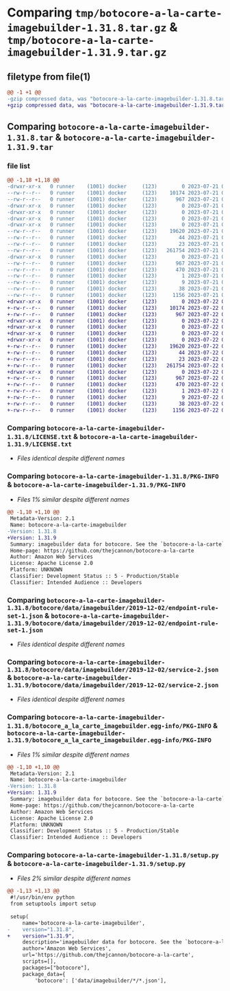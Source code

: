 # Comparing `tmp/botocore-a-la-carte-imagebuilder-1.31.8.tar.gz` & `tmp/botocore-a-la-carte-imagebuilder-1.31.9.tar.gz`

## filetype from file(1)

```diff
@@ -1 +1 @@
-gzip compressed data, was "botocore-a-la-carte-imagebuilder-1.31.8.tar", last modified: Fri Jul 21 01:21:26 2023, max compression
+gzip compressed data, was "botocore-a-la-carte-imagebuilder-1.31.9.tar", last modified: Sat Jul 22 01:20:29 2023, max compression
```

## Comparing `botocore-a-la-carte-imagebuilder-1.31.8.tar` & `botocore-a-la-carte-imagebuilder-1.31.9.tar`

### file list

```diff
@@ -1,18 +1,18 @@
-drwxr-xr-x   0 runner    (1001) docker     (123)        0 2023-07-21 01:21:26.887030 botocore-a-la-carte-imagebuilder-1.31.8/
--rw-r--r--   0 runner    (1001) docker     (123)    10174 2023-07-21 01:21:26.000000 botocore-a-la-carte-imagebuilder-1.31.8/LICENSE.txt
--rw-r--r--   0 runner    (1001) docker     (123)      967 2023-07-21 01:21:26.887030 botocore-a-la-carte-imagebuilder-1.31.8/PKG-INFO
-drwxr-xr-x   0 runner    (1001) docker     (123)        0 2023-07-21 01:21:26.887030 botocore-a-la-carte-imagebuilder-1.31.8/botocore/
-drwxr-xr-x   0 runner    (1001) docker     (123)        0 2023-07-21 01:21:26.887030 botocore-a-la-carte-imagebuilder-1.31.8/botocore/data/
-drwxr-xr-x   0 runner    (1001) docker     (123)        0 2023-07-21 01:21:26.887030 botocore-a-la-carte-imagebuilder-1.31.8/botocore/data/imagebuilder/
-drwxr-xr-x   0 runner    (1001) docker     (123)        0 2023-07-21 01:21:26.887030 botocore-a-la-carte-imagebuilder-1.31.8/botocore/data/imagebuilder/2019-12-02/
--rw-r--r--   0 runner    (1001) docker     (123)    19620 2023-07-21 01:21:06.000000 botocore-a-la-carte-imagebuilder-1.31.8/botocore/data/imagebuilder/2019-12-02/endpoint-rule-set-1.json
--rw-r--r--   0 runner    (1001) docker     (123)       44 2023-07-21 01:21:06.000000 botocore-a-la-carte-imagebuilder-1.31.8/botocore/data/imagebuilder/2019-12-02/examples-1.json
--rw-r--r--   0 runner    (1001) docker     (123)       23 2023-07-21 01:21:06.000000 botocore-a-la-carte-imagebuilder-1.31.8/botocore/data/imagebuilder/2019-12-02/paginators-1.json
--rw-r--r--   0 runner    (1001) docker     (123)   261754 2023-07-21 01:21:06.000000 botocore-a-la-carte-imagebuilder-1.31.8/botocore/data/imagebuilder/2019-12-02/service-2.json
-drwxr-xr-x   0 runner    (1001) docker     (123)        0 2023-07-21 01:21:26.887030 botocore-a-la-carte-imagebuilder-1.31.8/botocore_a_la_carte_imagebuilder.egg-info/
--rw-r--r--   0 runner    (1001) docker     (123)      967 2023-07-21 01:21:26.000000 botocore-a-la-carte-imagebuilder-1.31.8/botocore_a_la_carte_imagebuilder.egg-info/PKG-INFO
--rw-r--r--   0 runner    (1001) docker     (123)      470 2023-07-21 01:21:26.000000 botocore-a-la-carte-imagebuilder-1.31.8/botocore_a_la_carte_imagebuilder.egg-info/SOURCES.txt
--rw-r--r--   0 runner    (1001) docker     (123)        1 2023-07-21 01:21:26.000000 botocore-a-la-carte-imagebuilder-1.31.8/botocore_a_la_carte_imagebuilder.egg-info/dependency_links.txt
--rw-r--r--   0 runner    (1001) docker     (123)        9 2023-07-21 01:21:26.000000 botocore-a-la-carte-imagebuilder-1.31.8/botocore_a_la_carte_imagebuilder.egg-info/top_level.txt
--rw-r--r--   0 runner    (1001) docker     (123)       38 2023-07-21 01:21:26.887030 botocore-a-la-carte-imagebuilder-1.31.8/setup.cfg
--rw-r--r--   0 runner    (1001) docker     (123)     1156 2023-07-21 01:21:26.000000 botocore-a-la-carte-imagebuilder-1.31.8/setup.py
+drwxr-xr-x   0 runner    (1001) docker     (123)        0 2023-07-22 01:20:29.348986 botocore-a-la-carte-imagebuilder-1.31.9/
+-rw-r--r--   0 runner    (1001) docker     (123)    10174 2023-07-22 01:20:29.000000 botocore-a-la-carte-imagebuilder-1.31.9/LICENSE.txt
+-rw-r--r--   0 runner    (1001) docker     (123)      967 2023-07-22 01:20:29.348986 botocore-a-la-carte-imagebuilder-1.31.9/PKG-INFO
+drwxr-xr-x   0 runner    (1001) docker     (123)        0 2023-07-22 01:20:29.344986 botocore-a-la-carte-imagebuilder-1.31.9/botocore/
+drwxr-xr-x   0 runner    (1001) docker     (123)        0 2023-07-22 01:20:29.344986 botocore-a-la-carte-imagebuilder-1.31.9/botocore/data/
+drwxr-xr-x   0 runner    (1001) docker     (123)        0 2023-07-22 01:20:29.344986 botocore-a-la-carte-imagebuilder-1.31.9/botocore/data/imagebuilder/
+drwxr-xr-x   0 runner    (1001) docker     (123)        0 2023-07-22 01:20:29.348986 botocore-a-la-carte-imagebuilder-1.31.9/botocore/data/imagebuilder/2019-12-02/
+-rw-r--r--   0 runner    (1001) docker     (123)    19620 2023-07-22 01:20:09.000000 botocore-a-la-carte-imagebuilder-1.31.9/botocore/data/imagebuilder/2019-12-02/endpoint-rule-set-1.json
+-rw-r--r--   0 runner    (1001) docker     (123)       44 2023-07-22 01:20:09.000000 botocore-a-la-carte-imagebuilder-1.31.9/botocore/data/imagebuilder/2019-12-02/examples-1.json
+-rw-r--r--   0 runner    (1001) docker     (123)       23 2023-07-22 01:20:09.000000 botocore-a-la-carte-imagebuilder-1.31.9/botocore/data/imagebuilder/2019-12-02/paginators-1.json
+-rw-r--r--   0 runner    (1001) docker     (123)   261754 2023-07-22 01:20:09.000000 botocore-a-la-carte-imagebuilder-1.31.9/botocore/data/imagebuilder/2019-12-02/service-2.json
+drwxr-xr-x   0 runner    (1001) docker     (123)        0 2023-07-22 01:20:29.348986 botocore-a-la-carte-imagebuilder-1.31.9/botocore_a_la_carte_imagebuilder.egg-info/
+-rw-r--r--   0 runner    (1001) docker     (123)      967 2023-07-22 01:20:29.000000 botocore-a-la-carte-imagebuilder-1.31.9/botocore_a_la_carte_imagebuilder.egg-info/PKG-INFO
+-rw-r--r--   0 runner    (1001) docker     (123)      470 2023-07-22 01:20:29.000000 botocore-a-la-carte-imagebuilder-1.31.9/botocore_a_la_carte_imagebuilder.egg-info/SOURCES.txt
+-rw-r--r--   0 runner    (1001) docker     (123)        1 2023-07-22 01:20:29.000000 botocore-a-la-carte-imagebuilder-1.31.9/botocore_a_la_carte_imagebuilder.egg-info/dependency_links.txt
+-rw-r--r--   0 runner    (1001) docker     (123)        9 2023-07-22 01:20:29.000000 botocore-a-la-carte-imagebuilder-1.31.9/botocore_a_la_carte_imagebuilder.egg-info/top_level.txt
+-rw-r--r--   0 runner    (1001) docker     (123)       38 2023-07-22 01:20:29.348986 botocore-a-la-carte-imagebuilder-1.31.9/setup.cfg
+-rw-r--r--   0 runner    (1001) docker     (123)     1156 2023-07-22 01:20:29.000000 botocore-a-la-carte-imagebuilder-1.31.9/setup.py
```

### Comparing `botocore-a-la-carte-imagebuilder-1.31.8/LICENSE.txt` & `botocore-a-la-carte-imagebuilder-1.31.9/LICENSE.txt`

 * *Files identical despite different names*

### Comparing `botocore-a-la-carte-imagebuilder-1.31.8/PKG-INFO` & `botocore-a-la-carte-imagebuilder-1.31.9/PKG-INFO`

 * *Files 1% similar despite different names*

```diff
@@ -1,10 +1,10 @@
 Metadata-Version: 2.1
 Name: botocore-a-la-carte-imagebuilder
-Version: 1.31.8
+Version: 1.31.9
 Summary: imagebuilder data for botocore. See the `botocore-a-la-carte` package for more info.
 Home-page: https://github.com/thejcannon/botocore-a-la-carte
 Author: Amazon Web Services
 License: Apache License 2.0
 Platform: UNKNOWN
 Classifier: Development Status :: 5 - Production/Stable
 Classifier: Intended Audience :: Developers
```

### Comparing `botocore-a-la-carte-imagebuilder-1.31.8/botocore/data/imagebuilder/2019-12-02/endpoint-rule-set-1.json` & `botocore-a-la-carte-imagebuilder-1.31.9/botocore/data/imagebuilder/2019-12-02/endpoint-rule-set-1.json`

 * *Files identical despite different names*

### Comparing `botocore-a-la-carte-imagebuilder-1.31.8/botocore/data/imagebuilder/2019-12-02/service-2.json` & `botocore-a-la-carte-imagebuilder-1.31.9/botocore/data/imagebuilder/2019-12-02/service-2.json`

 * *Files identical despite different names*

### Comparing `botocore-a-la-carte-imagebuilder-1.31.8/botocore_a_la_carte_imagebuilder.egg-info/PKG-INFO` & `botocore-a-la-carte-imagebuilder-1.31.9/botocore_a_la_carte_imagebuilder.egg-info/PKG-INFO`

 * *Files 1% similar despite different names*

```diff
@@ -1,10 +1,10 @@
 Metadata-Version: 2.1
 Name: botocore-a-la-carte-imagebuilder
-Version: 1.31.8
+Version: 1.31.9
 Summary: imagebuilder data for botocore. See the `botocore-a-la-carte` package for more info.
 Home-page: https://github.com/thejcannon/botocore-a-la-carte
 Author: Amazon Web Services
 License: Apache License 2.0
 Platform: UNKNOWN
 Classifier: Development Status :: 5 - Production/Stable
 Classifier: Intended Audience :: Developers
```

### Comparing `botocore-a-la-carte-imagebuilder-1.31.8/setup.py` & `botocore-a-la-carte-imagebuilder-1.31.9/setup.py`

 * *Files 2% similar despite different names*

```diff
@@ -1,13 +1,13 @@
 #!/usr/bin/env python
 from setuptools import setup
 
 setup(
     name='botocore-a-la-carte-imagebuilder',
-    version="1.31.8",
+    version="1.31.9",
     description='imagebuilder data for botocore. See the `botocore-a-la-carte` package for more info.',
     author='Amazon Web Services',
     url='https://github.com/thejcannon/botocore-a-la-carte',
     scripts=[],
     packages=["botocore"],
     package_data={
         'botocore': ['data/imagebuilder/*/*.json'],
```

